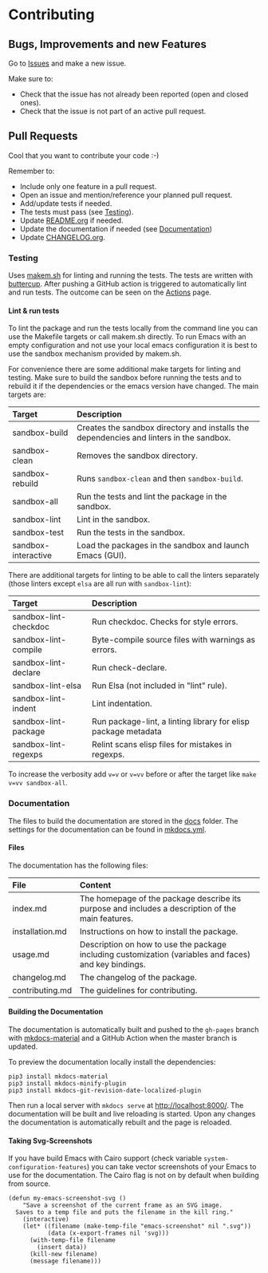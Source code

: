 # Contributing

## Bugs, Improvements and new Features

Go to [Issues](https://github.com/hubisan/emacs-template-package/issues) and
make a new issue.

Make sure to:

- Check that the issue has not already been reported (open and closed ones).
- Check that the issue is not part of an active pull request.

## Pull Requests

Cool that you want to contribute your code :-)

Remember to:

- Include only one feature in a pull request.
- Open an issue and mention/reference your planned pull request.
- Add/update tests if needed.
- The tests must pass (see [Testing](#testing)).
- Update [README.org](https://github.com/hubisan/emacs-template-package/blob/master/README.org) if needed.
- Update the documentation if needed (see [Documentation](#documentation))
- Update [CHANGELOG.org](https://github.com/hubisan/emacs-template-package/blob/master/CHANGELOG.org).

### Testing

Uses [makem.sh](https://github.com/alphapapa/makem.sh) for linting and running
the tests. The tests are written with
[buttercup](https://github.com/jorgenschaefer/emacs-buttercup). After pushing a
GitHub action is triggered to automatically lint and run tests. The outcome can
be seen on the
[Actions](https://github.com/hubisan/emacs-template-package/actions) page.

#### Lint & run tests

To lint the package and run the tests locally from the command line you can use
the Makefile targets or call makem.sh directly. To run Emacs with an empty
configuration and not use your local emacs configuration it is best to use the
sandbox mechanism provided by makem.sh.

For convenience there are some additional make targets for linting and testing.
Make sure to build the sandbox before running the tests and to rebuild it if the
dependencies or the emacs version have changed. The main targets are:

| Target              | Description                                                                             |
|:--------------------|:----------------------------------------------------------------------------------------|
| sandbox-build       | Creates the sandbox directory and installs the dependencies and linters in the sandbox. |
| sandbox-clean       | Removes the sandbox directory.                                                          |
| sandbox-rebuild     | Runs `sandbox-clean` and then `sandbox-build`.                                          |
| sandbox-all         | Run the tests and lint the package in the sandbox.                                      |
| sandbox-lint        | Lint in the sandbox.                                                                    |
| sandbox-test        | Run the tests in the sandbox.                                                           |
| sandbox-interactive | Load the packages in the sandbox and launch Emacs (GUI).                                |

There are additional targets for linting to be able to call the linters
separately (those linters except `elsa` are all run with `sandbox-lint`):

| Target                | Description                                                    |
|:----------------------|:---------------------------------------------------------------|
| sandbox-lint-checkdoc | Run checkdoc. Checks for style errors.                         |
| sandbox-lint-compile  | Byte-compile source files with warnings as errors.             |
| sandbox-lint-declare  | Run check-declare.                                             |
| sandbox-lint-elsa     | Run Elsa (not included in "lint" rule).                        |
| sandbox-lint-indent   | Lint indentation.                                              |
| sandbox-lint-package  | Run package-lint, a linting library for elisp package metadata |
| sandbox-lint-regexps  | Relint scans elisp files for mistakes in regexps.              |

To increase the verbosity add `v=v` or `v=vv` before or after the target like
`make v=vv sandbox-all`.

### Documentation

The files to build the documentation are stored in the
[docs](https://github.com/hubisan/emacs-template-package/blob/master/docs)
folder. The settings for the documentation can be found in
[mkdocs.yml](https://github.com/hubisan/emacs-template-package/blob/master/mkdocs.yml).

#### Files

The documentation has the following files:

| File            | Content                                                                                               |
|:----------------|:------------------------------------------------------------------------------------------------------|
| index.md        | The homepage of the package describe its purpose and includes a description of the main features.     |
| installation.md | Instructions on how to install the package.                                                           |
| usage.md        | Description on how to use the package including customization (variables and faces) and key bindings. |
| changelog.md    | The changelog of the package.                                                                         |
| contributing.md | The guidelines for contributing.                                                                      |

#### Building the Documentation

The documentation is automatically built and pushed to the `gh-pages` branch
with [mkdocs-material](https://squidfunk.github.io/mkdocs-material/) and a
GitHub Action when the master branch is updated.

To preview the documentation locally install the dependencies:

```shell
pip3 install mkdocs-material
pip3 install mkdocs-minify-plugin
pip3 install mkdocs-git-revision-date-localized-plugin
```

Then run a local server with `mkdocs serve` at <http://localhost:8000/>. The
documentation will be built and live reloading is started. Upon any changes the
documentation is automatically rebuilt and the page is reloaded.

#### Taking Svg-Screenshots

If you have build Emacs with Cairo support (check variable
`system-configuration-features`) you can take vector screenshots of your Emacs
to use for the documentation. The Cairo flag is not on by default when building
from source.

```emacs-lisp
(defun my-emacs-screenshot-svg ()
    "Save a screenshot of the current frame as an SVG image.
  Saves to a temp file and puts the filename in the kill ring."
    (interactive)
    (let* ((filename (make-temp-file "emacs-screenshot" nil ".svg"))
           (data (x-export-frames nil 'svg)))
      (with-temp-file filename
        (insert data))
      (kill-new filename)
      (message filename)))
```
